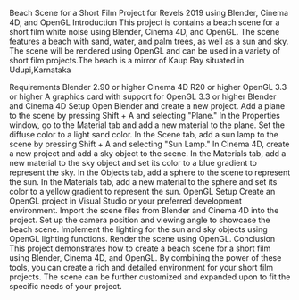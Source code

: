 Beach Scene for a Short Film Project for Revels 2019 using Blender, Cinema 4D, and OpenGL
Introduction
This project is contains a beach scene for a short film white noise using Blender, Cinema 4D, and OpenGL. The scene features a beach with sand, water, and palm trees, as well as a sun and sky. The scene will be rendered using OpenGL and can be used in a variety of short film projects.The beach is a mirror of Kaup Bay situated in Udupi,Karnataka

Requirements
Blender 2.90 or higher
Cinema 4D R20 or higher
OpenGL 3.3 or higher
A graphics card with support for OpenGL 3.3 or higher
Blender and Cinema 4D Setup
Open Blender and create a new project.
Add a plane to the scene by pressing Shift + A and selecting "Plane."
In the Properties window, go to the Material tab and add a new material to the plane. Set the diffuse color to a light sand color.
In the Scene tab, add a sun lamp to the scene by pressing Shift + A and selecting "Sun Lamp."
In Cinema 4D, create a new project and add a sky object to the scene.
In the Materials tab, add a new material to the sky object and set its color to a blue gradient to represent the sky.
In the Objects tab, add a sphere to the scene to represent the sun.
In the Materials tab, add a new material to the sphere and set its color to a yellow gradient to represent the sun.
OpenGL Setup
Create an OpenGL project in Visual Studio or your preferred development environment.
Import the scene files from Blender and Cinema 4D into the project.
Set up the camera position and viewing angle to showcase the beach scene.
Implement the lighting for the sun and sky objects using OpenGL lighting functions.
Render the scene using OpenGL.
Conclusion
This project demonstrates how to create a beach scene for a short film using Blender, Cinema 4D, and OpenGL. By combining the power of these tools, you can create a rich and detailed environment for your short film projects. The scene can be further customized and expanded upon to fit the specific needs of your project.

